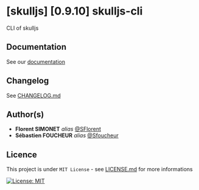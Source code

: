 # [skulljs] [0.9.10] skulljs-cli

CLI of skulljs

## Documentation

See our [documentation](https://skulljs.github.io)

## Changelog

See [CHANGELOG.md](CHANGELOG.md)

## Author(s)

* **Florent SIMONET** _alias_ [@SFlorent](https://github.com/SFlorent)
* **Sébastien FOUCHEUR** _alias_ [@Sfoucheur](https://github.com/Sfoucheur)

## Licence

This project is under ``MIT License`` - see [LICENSE.md](LICENSE.md) for more informations

[![License: MIT](https://img.shields.io/badge/License-MIT-yellow.svg)](https://opensource.org/licenses/MIT)
